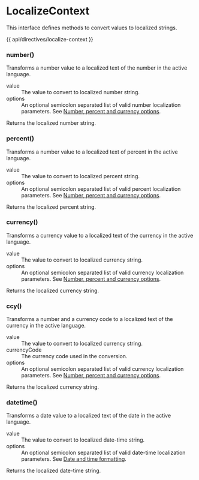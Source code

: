 <!-- ======================================================================
--- Search engine
title:          LocalizeContext
keywords:       localize, context, parameter
description:    LocalizeContext for parameter localization
--- Menu system
order:          10
text:           LocalizeContext
hidden:         false
umbel:          false
--- Page properties
id:             
document:       
layout:         layout-2-left
$-left:         #side-menu
searchable:     true
--- Side menu
side-menu-root:     /api
side-menu-header:   API
side-menu-top:      
side-menu-depth:    2
======================================================================= -->

# LocalizeContext

This interface defines methods to convert values to localized strings.

{{ api/directives/localize-context }}

### number()

Transforms a number value to a localized text of the number in the active language.

<dl>
  <dt>value</dt>
  <dd>The value to convert to localized number string.</dd>
  <dt>options</dt>
  <dd>An optional semicolon separated list of valid number localization parameters.
    See <a href="/documentation/localization/options">Number, percent and currency options</a>.
  </dd>
</dl>

<span class="code">Returns</span> the localized number string.

### percent()

Transforms a number value to a localized text of percent in the active language.

<dl>
  <dt>value</dt>
  <dd>The value to convert to localized percent string.</dd>
  <dt>options</dt>
  <dd>An optional semicolon separated list of valid percent localization parameters.
    See <a href="/documentation/localization/options">Number, percent and currency options</a>.
  </dd>
</dl>

<span class="code">Returns</span> the localized percent string.

### currency()

Transforms a currency value to a localized text of the currency in the active language.

<dl>
  <dt>value</dt>
  <dd>The value to convert to localized currency string.</dd>
  <dt>options</dt>
  <dd>An optional semicolon separated list of valid currency localization parameters.
    See <a href="/documentation/localization/options">Number, percent and currency options</a>.
  </dd>
</dl>

<span class="code">Returns</span> the localized currency string.

### ccy()

Transforms a number and a currency code to a localized text of the currency in the active language.

<dl>
  <dt>value</dt>
  <dd>The value to convert to localized currency string.</dd>
  <dt>currencyCode</dt>
  <dd>The currency code used in the conversion.</dd>
  <dt>options</dt>
  <dd>An optional semicolon separated list of valid currency localization parameters.
    See <a href="/documentation/localization/options">Number, percent and currency options</a>.
  </dd>
</dl>

<span class="code">Returns</span> the localized currency string.

### datetime()

Transforms a date value to a localized text of the date in the active language.

<dl>
  <dt>value</dt>
  <dd>The value to convert to localized date-time string.</dd>
  <dt>options</dt>
  <dd>An optional semicolon separated list of valid date-time localization parameters.
    See <a href="/documentation/localization/date-time">Date and time formatting</a>.
  </dd>
</dl>

<span class="code">Returns</span> the localized date-time string.
